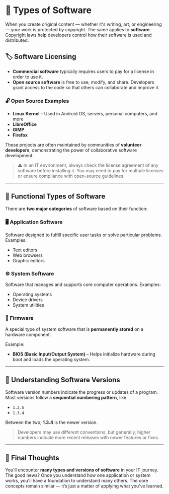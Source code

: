 # 🧩 Types of Software

When you create original content — whether it's writing, art, or engineering — your work is protected by copyright. The same applies to **software**. Copyright laws help developers control how their software is used and distributed.

## 🏷️ Software Licensing

- **Commercial software** typically requires users to pay for a license in order to use it.
- **Open source software** is free to use, modify, and share. Developers grant access to the code so that others can collaborate and improve it.

### 🔓 Open Source Examples
- **Linux Kernel** – Used in Android OS, servers, personal computers, and more
- **LibreOffice**
- **GIMP**
- **Firefox**

These projects are often maintained by communities of **volunteer developers**, demonstrating the power of collaborative software development.

> ⚠️ In an IT environment, always check the license agreement of any software before installing it. You may need to pay for multiple licenses or ensure compliance with open-source guidelines.

---

## 🧠 Functional Types of Software

There are **two major categories** of software based on their function:

### 🖥️ Application Software
Software designed to fulfill specific user tasks or solve particular problems.
Examples:
- Text editors
- Web browsers
- Graphic editors

### ⚙️ System Software
Software that manages and supports core computer operations.
Examples:
- Operating systems
- Device drivers
- System utilities

### 🔌 Firmware
A special type of system software that is **permanently stored** on a hardware component.

Example:
- **BIOS (Basic Input/Output System)** – Helps initialize hardware during boot and loads the operating system.

---

## 🔢 Understanding Software Versions

Software version numbers indicate the progress or updates of a program. Most versions follow a **sequential numbering pattern**, like:

- `1.2.5`
- `1.3.4`

Between the two, **1.3.4** is the newer version.

> Developers may use different conventions, but generally, higher numbers indicate more recent releases with newer features or fixes.

---

## 🧭 Final Thoughts

You'll encounter **many types and versions of software** in your IT journey. The good news? Once you understand how one application or system works, you'll have a foundation to understand many others. The core concepts remain similar — it’s just a matter of applying what you’ve learned.


